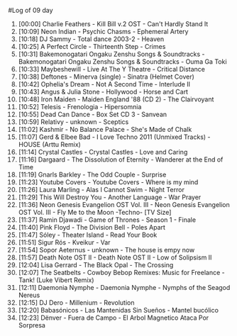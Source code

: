 #Log of 09 day

1. [00:00] Charlie Feathers - Kill Bill v.2 OST - Can't Hardly Stand It
1. [10:09] Neon Indian - Psychic Chasms - Ephemeral Artery
1. [10:18] DJ Sammy - Total dance 2003-2 - Heaven
1. [10:25] A Perfect Circle - Thirteenth Step - Crimes
1. [10:31] Bakemonogatari Ongaku Zenshu Songs & Soundtracks - Bakemonogatari Ongaku Zenshu Songs & Soundtracks - Ouma Ga Toki
1. [10:33] Maybeshewill - Live At The Y Theatre - Critical Distance
1. [10:38] Deftones - Minerva (single) - Sinatra (Helmet Cover)
1. [10:42] Ophelia's Dream - Not A Second Time - Interlude II
1. [10:43] Angus & Julia Stone - Hollywood - Horse and Cart
1. [10:48] Iron Maiden - Maiden England '88 (CD 2) - The Clairvoyant
1. [10:52] Telesis - Frenologia - Hipersomnia
1. [10:55] Dead Can Dance - Box Set CD 3 - Sanvean
1. [10:59] Relativy - unknown - Sceptics
1. [11:02] Kashmir - No Balance Palace - She's Made of Chalk
1. [11:07] Gerd & Elbee Bad - I Love Techno 2011 (Unmixed Tracks) - HOUSE (Arttu Remix)
1. [11:14] Crystal Castles - Crystal Castles - Love and Caring
1. [11:16] Dargaard - The Dissolution of Eternity - Wanderer at the End of Time
1. [11:19] Gnarls Barkley - The Odd Couple - Surprise
1. [11:23] Youtube Covers - Youtube Covers - Where is my mind
1. [11:26] Laura Marling - Alas I Cannot Swim - Night Terror
1. [11:29] This Will Destroy You - Another Language - War Prayer
1. [11:36] Neon Genesis Evangelion OST Vol. III - Neon Genesis Evangelion OST Vol. III - Fly Me to the Moon -Techno- [TV Size]
1. [11:37] Ramin Djawadi - Game of Thrones - Season 1 - Finale
1. [11:40] Pink Floyd - The Division Bell - Poles Apart
1. [11:47] Sóley - Theater Island - Read Your Book
1. [11:51] Sigur Rós - Kveikur - Var
1. [11:54] Sopor Aeternus - unknown - The house is empy now
1. [11:57] Death Note OST II - Death Note OST II - Low of Solipsism II
1. [12:04] Lisa Gerrard - The Black Opal - The Crossing
1. [12:07] The Seatbelts - Cowboy Bebop Remixes: Music for Freelance - Tank! (Luke Vibert Remix)
1. [12:11] Daemonia Nymphe - Daemonia Nymphe - Nymphs of the Seagod Nereus
1. [12:15] DJ Dero - Millenium - Revolution
1. [12:20] Babasónicos - Las Mantenidas Sin Sueños - Mantel bucólico
1. [12:23] Dënver - Fuera de Campo - El Arbol Magnetico Ataca Por Sorpresa
